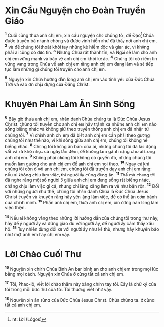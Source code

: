 # Xin Cầu Nguyện cho Đoàn Truyền Giáo
<sup><b>1</b></sup> Cuối cùng thưa anh chị em, xin cầu nguyện cho chúng tôi, để Đạo[^1-feea44ae-be53-45cf-af3a-f962d81655e4] Chúa được truyền bá nhanh chóng và được vinh hiển như đã thấy nơi anh chị em, <sup><b>2</b></sup> và để chúng tôi thoát khỏi tay những kẻ hiểm độc và gian ác, vì không phải ai cũng có đức tin. <sup><b>3</b></sup> Nhưng Chúa rất thành tín, và Ngài sẽ làm cho anh chị em vững mạnh và bảo vệ anh chị em khỏi kẻ ác. <sup><b>4</b></sup> Chúng tôi có niềm tin vững vàng trong Chúa về anh chị em rằng anh chị em đang làm và sẽ tiếp tục làm những gì chúng tôi truyền cho anh chị em.

<sup><b>5</b></sup> Nguyện xin Chúa hướng dẫn lòng anh chị em vào tình yêu của Đức Chúa Trời và vào ơn chịu đựng của Đấng Christ.

# Khuyên Phải Làm Ăn Sinh Sống
<sup><b>6</b></sup> Bây giờ thưa anh chị em, nhân danh Chúa chúng ta là Đức Chúa Jesus Christ, chúng tôi truyền cho anh chị em hãy tránh xa những anh chị em nào sống biếng nhác và không giữ theo truyền thống anh chị em đã nhận từ chúng tôi. <sup><b>7</b></sup> Vì chính anh chị em đã biết anh chị em cần phải theo gương chúng tôi như thế nào, vì khi sống giữa anh chị em, chúng tôi không hề biếng nhác. <sup><b>8</b></sup> Chúng tôi không ăn bám của ai, nhưng chúng tôi đã lao động vất vả và khó nhọc cả ngày lẫn đêm, để không làm gánh nặng cho ai trong anh chị em. <sup><b>9</b></sup> Không phải chúng tôi không có quyền đó, nhưng chúng tôi muốn làm gương cho anh chị em để anh chị em noi theo. <sup><b>10</b></sup> Ngay cả khi chúng tôi còn ở với anh chị em, chúng tôi đã truyền dạy anh chị em rằng: nếu ai không chịu làm việc, thì người ấy cũng đừng ăn. <sup><b>11</b></sup> Thế mà chúng tôi đã nghe rằng một số người ở giữa anh chị em đang sống rất biếng nhác, chẳng chịu làm việc gì cả, nhưng chỉ lăng xăng làm ra vẻ như bận rộn. <sup><b>12</b></sup> Đối với những người như thế, chúng tôi nhân danh Chúa là Đức Chúa Jesus Christ truyền và khuyên rằng hãy yên lặng làm việc, để có thể ăn cơm bánh của chính mình. <sup><b>13</b></sup> Phần anh chị em, thưa anh chị em, xin đừng nản lòng làm việc thiện.

<sup><b>14</b></sup> Nếu ai không vâng theo những lời hướng dẫn của chúng tôi trong thư này, hãy để ý người ấy và đừng giao du với người ấy, để người ấy cảm thấy xấu hổ. <sup><b>15</b></sup> Tuy nhiên đừng đối xử với người ấy như kẻ thù, nhưng hãy khuyên bảo như một anh em hay chị em vậy.

# Lời Chào Cuối Thư
<sup><b>16</b></sup> Nguyện xin chính Chúa Bình An ban bình an cho anh chị em trong mọi lúc bằng mọi cách. Nguyện xin Chúa ở cùng tất cả anh chị em.

<sup><b>17</b></sup> Tôi, Phao-lô, viết lời chào thăm này bằng chính tay tôi. Đây là chữ ký của tôi trong mỗi bức thư của tôi. Tôi thường viết như vậy.

<sup><b>18</b></sup> Nguyện xin ân sủng của Đức Chúa Jesus Christ, Chúa chúng ta, ở cùng tất cả anh chị em.

[^1-feea44ae-be53-45cf-af3a-f962d81655e4]: nt: Lời (Lógos)